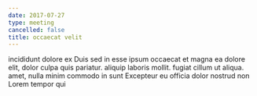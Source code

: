 ```yaml
---
date: 2017-07-27
type: meeting
cancelled: false
title: occaecat velit
---
```

incididunt dolore ex Duis sed in esse ipsum occaecat et magna ea dolore elit, dolor culpa quis pariatur. aliquip laboris mollit. fugiat cillum ut aliqua. amet, nulla minim commodo in sunt Excepteur eu officia dolor nostrud non Lorem tempor qui
